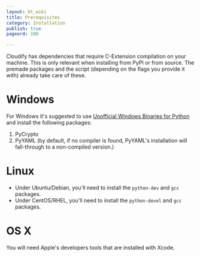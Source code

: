 ```yaml
---
layout: bt_wiki
title: Prerequisites
category: Installation
publish: true
pageord: 100

---
```


Cloudify has dependencies that require C-Extension compilation on your machine.
This is only relevant when installing from PyPI or from source. The premade packages and the script (depending on the flags you provide it with) already take care of these.

# Windows

For Windows it's suggested to use [Unofficial Windows Binaries for Python](http://www.lfd.uci.edu/~gohlke/pythonlibs)
and install the following packages:

1. PyCrypto
2. PyYAML (by default, if no compiler is found, PyYAML's installation will fall-through to a non-compiled version.)

# Linux

* Under Ubuntu/Debian, you'll need to install the `python-dev` and `gcc` packages.
* Under CentOS/RHEL, you'll need to install the `python-devel` and `gcc` packages.

# OS X

You will need Apple's developers tools that are installed with Xcode.
